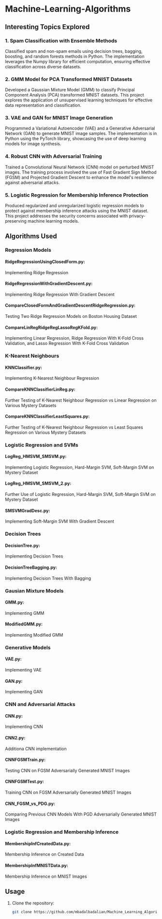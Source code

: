 # Machine-Learning-Algorithms

## Interesting Topics Explored

### 1. Spam Classification with Ensemble Methods
Classified spam and non-spam emails using decision trees, bagging, boosting, and random forests methods in Python. The implementation leverages the Numpy library for efficient computation, ensuring effective classification across diverse datasets.

### 2. GMM Model for PCA Transformed MNIST Datasets
Developed a Gaussian Mixture Model (GMM) to classify Principal Component Analysis (PCA) transformed MNIST datasets. This project explores the application of unsupervised learning techniques for effective data representation and classification.

### 3. VAE and GAN for MNIST Image Generation
Programmed a Variational Autoencoder (VAE) and a Generative Adversarial Network (GAN) to generate MNIST image samples. The implementation is in Python using the PyTorch library, showcasing the use of deep learning models for image synthesis.

### 4. Robust CNN with Adversarial Training
Trained a Convolutional Neural Network (CNN) model on perturbed MNIST images. The training process involved the use of Fast Gradient Sign Method (FGSM) and Projected Gradient Descent to enhance the model's resilience against adversarial attacks.

### 5. Logistic Regression for Membership Inference Protection
Produced regularized and unregularized logistic regression models to protect against membership inference attacks using the MNIST dataset. This project addresses the security concerns associated with privacy-preserving machine learning models.

## Algorithms Used

### Regression Models

#### RidgeRegressionUsingClosedForm.py: 
Implementing Ridge Regression

#### RidgeRegressionWithGradientDescent.py: 
Implementing Ridge Regression With Gradient Descent

#### CompareClosedFormAndGradientDescentRidgeRegression.py: 
Testing Two Ridge Regression Models on Boston Housing Dataset

#### CompareLinRegRidgeRegLassoRegKFold.py: 
Implementing Linear Regression, Ridge Regression With K-Fold Cross Validation, and Lasso Regression With K-Fold Cross Validation

### K-Nearest Neighbours

#### KNNClassifier.py: 
Implementing K-Nearest Neighbour Regression

#### CompareKNNClassifierLinReg.py: 
Further Testing of K-Nearest Neighbour Regression vs Linear Regression on Various Mystery Datasets

#### CompareKNNClassifierLeastSquares.py: 
Further Testing of K-Nearest Neighbour Regression vs Least Squares Regression on Various Mystery Datasets

### Logistic Regression and SVMs

#### LogReg_HMSVM_SMSVM.py: 
Implementing Logistic Regression, Hard-Margin SVM, Soft-Margin SVM on Mystery Dataset

#### LogReg_HMSVM_SMSVM_2.py: 
Further Use of Logistic Regression, Hard-Margin SVM, Soft-Margin SVM on Mystery Dataset

#### SMSVMGradDesc.py: 
Implementing Soft-Margin SVM With Gradient Descent

### Decision Trees

#### DecisionTree.py: 
Implementing Decision Trees

#### DecisionTreeBagging.py: 
Implementing Decision Trees With Bagging

### Gausian Mixture Models

#### GMM.py: 
Implementing GMM

#### ModifiedGMM.py: 
Implementing Modified GMM 

### Generative Models

#### VAE.py: 
Implementing VAE

#### GAN.py: 
Implementing GAN

### CNN and Adversarial Attacks

#### CNN.py: 
Implementing CNN

#### CNN2.py: 
Additiona CNN implementation

#### CNNFGSMTrain.py: 
Testing CNN on FGSM Adversarially Generated MNIST Images 

#### CNNFGSMTest.py: 
Training CNN on FGSM Adversarially Generated MNIST Images

#### CNN_FGSM_vs_PDG.py: 
Comparing Previous CNN Models With PGD Adversarially Generated MNIST Images

### Logistic Regression and Membership Inference

#### MembershipInfCreatedData.py: 
Membership Inference on Created Data

#### MembershipInfMNISTData.py: 
Membership Inference on MNIST Images

## Usage

1. Clone the repository:
   ```bash
   git clone https://github.com/mbadalbadalian/Machine_Learning_Algorithms.git
